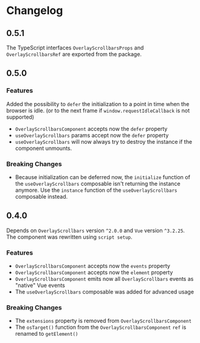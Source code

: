 # Changelog

## 0.5.1

The TypeScript interfaces `OverlayScrollbarsProps` and `OverlayScrollbarsRef` are exported from the package.

## 0.5.0

### Features

Added the possibility to `defer` the initialization to a point in time when the browser is idle. (or to the next frame if `window.requestIdleCallback` is not supported) 
- `OverlayScrollbarsComponent` accepts now the `defer` property
- `useOverlayScrollbars` params accept now the `defer` property
- `useOverlayScrollbars` will now always try to destroy the instance if the component unmounts.

### Breaking Changes

- Because initialization can be deferred now, the `initialize` function of the `useOverlayScrollbars` composable isn't returning the instance anymore. Use the `instance` function of the `useOverlayScrollbars` composable instead.

## 0.4.0

Depends on `OverlayScrollbars` version `^2.0.0` and `Vue` version `^3.2.25`.  
The component was rewritten using `script setup`.

### Features

- `OverlayScrollbarsComponent` accepts now the `events` property
- `OverlayScrollbarsComponent` accepts now the `element` property
- `OverlayScrollbarsComponent` emits now all `OverlayScrollbars` events as "native" Vue events
- The `useOverlayScrollbars` composable was added for advanced usage 

### Breaking Changes

- The `extensions` property is removed from `OverlayScrollbarsComponent`
- The `osTarget()` function from the `OverlayScrollbarsComponent` `ref` is renamed to `getElement()`